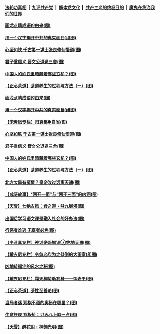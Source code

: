 

####  [法轮功真相](../../../../basic/blob/master/README.md?t=06171718) &nbsp;|&nbsp; [九评共产党](../../../../9ping.md/blob/master/README.md?t=06171718) &nbsp;|&nbsp; [解体党文化](../../../../jtdwh.md/blob/master/README.md?t=06171718)  &nbsp;|&nbsp; [共产主义的终极目的](../../../../gczydzjmd.md/blob/master/README.md?t=06171718) &nbsp;|&nbsp; [魔鬼在统治我们的世界](../../../../mgztzwmdsj.md/blob/master/README.md?t=06171718) 

#### [画龙点睛成语的由来(图)](../pages/p7/936521.md?t=06171718) 

#### [用一个汉字揭开中共的真实面目(组图)](../pages/p7/936605.md?t=06171718) 

#### [心坚如铁 千古第一谋士张良修仙悟道(图)](../pages/p7/936518.md?t=06171718) 

#### [君子重信义 晋文公退避三舍(图)](../pages/p7/936517.md?t=06171718) 

#### [中国人的姓氏里暗藏着哪些玄机？(图)](../pages/p7/936608.md?t=06171718) 

#### [【正心茶道】茶道养生的过程与方法（一）(图)](../pages/p7/936187.md?t=06171718) 

#### [画龙点睛成语的由来(图)](../pages/p7/936521.md?t=06171718) 

#### [用一个汉字揭开中共的真实面目(组图)](../pages/p7/936605.md?t=06171718) 

#### [【宋紫凤专栏】归真集●自省(图)](../pages/p7/936715.md?t=06171718) 

#### [心坚如铁 千古第一谋士张良修仙悟道(图)](../pages/p7/936518.md?t=06171718) 

#### [君子重信义 晋文公退避三舍(图)](../pages/p7/936517.md?t=06171718) 

#### [中国人的姓氏里暗藏着哪些玄机？(图)](../pages/p7/936608.md?t=06171718) 

#### [【正心茶道】茶道养生的过程与方法（一）(图)](../pages/p7/936187.md?t=06171718) 

#### [北方大旱有冤情？皇帝改过远离天谴(图)](../pages/p7/936431.md?t=06171718) 

#### [【成语故事】“网开一面”与“网开三面”的内涵(图)](../pages/p7/936380.md?t=06171718) 

#### [【天雪】七绝古风：食之道・咏九层塔(图)](../pages/p7/936203.md?t=06171718) 

#### [出国后学习语文课是融入社会的好办法(图)](../pages/p7/936295.md?t=06171718) 

#### [行恶者难逃 无辜者必免(图)](../pages/p7/936352.md?t=06171718) 

#### [【李道真专栏】神话密码解译⑦绝地天通(图)](../pages/p7/936293.md?t=06171718) 

#### [【戴东尼专栏】令忽必烈为之倾倒的大画家(组图)](../pages/p7/935659.md?t=06171718) 

#### [凶地转福宅的风水之秘(图)](../pages/p7/936294.md?t=06171718) 

#### [【戴东尼专栏】霜天梅菊助我神——恽寿平(图)](../pages/p7/933276.md?t=06171718) 

#### [【正心茶道】茶性至善论(图)](../pages/p7/936186.md?t=06171718) 

#### [当局者迷 观棋不语的奥秘在哪里？(图)](../pages/p7/935597.md?t=06171718) 

#### [生意惨淡 郑板桥：只因心上缺一点(图)](../pages/p7/936117.md?t=06171718) 

#### [【天雪】醉花阴・神韵光明(图)](../pages/p7/935997.md?t=06171718) 

